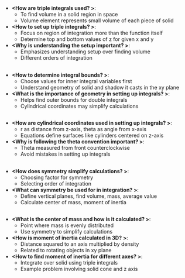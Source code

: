 ## <Triple Integrals >
- **<How are triple integrals used? >**:
   - To find volume in a solid region in space
   - Volume element represents small volume of each piece of solid
- **<How to set up triple integrals? >**:
   - Focus on region of integration more than the function itself
   - Determine top and bottom values of z for given x and y
- **<Why is understanding the setup important? >**:
   - Emphasizes understanding setup over finding volume
   - Different orders of integration

## <Double Integrals in Calculus >
- **<How to determine integral bounds? >**:
   - Choose values for inner integral variables first
   - Understand geometry of solid and shadow it casts in the xy plane
- **<What is the importance of geometry in setting up integrals? >**:
   - Helps find outer bounds for double integrals
   - Cylindrical coordinates may simplify calculations

## <Cylindrical Coordinates >
- **<How are cylindrical coordinates used in setting up integrals? >**:
   - r as distance from z-axis, theta as angle from x-axis
   - Equations define surfaces like cylinders centered on z-axis
- **<Why is following the theta convention important? >**:
   - Theta measured from front counterclockwise
   - Avoid mistakes in setting up integrals

## <Symmetry in Integration >
- **<How does symmetry simplify calculations? >**:
   - Choosing factor for symmetry
   - Selecting order of integration
- **<What can symmetry be used for in integration? >**:
   - Define vertical planes, find volume, mass, average value
   - Calculate center of mass, moment of inertia

## <Center of Mass and Moment of Inertia >
- **<What is the center of mass and how is it calculated? >**:
   - Point where mass is evenly distributed
   - Use symmetry to simplify calculations
- **<How is moment of inertia calculated in 3D? >**:
   - Distance squared to an axis multiplied by density
   - Related to rotating objects in xy plane
- **<How to find moment of inertia for different axes? >**:
   - Integrate over solid using triple integrals
   - Example problem involving solid cone and z axis

